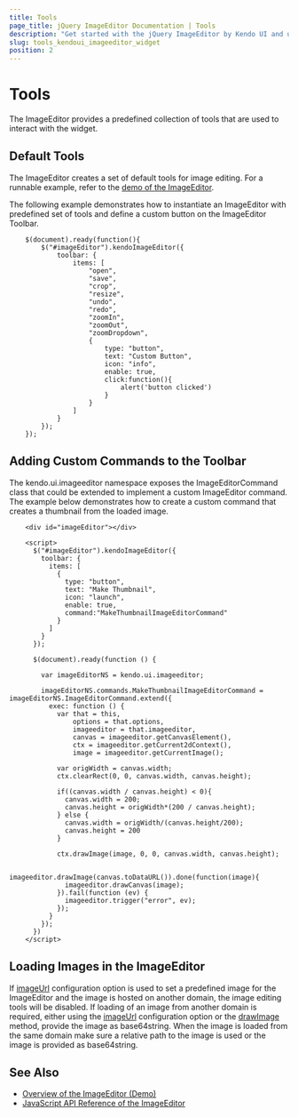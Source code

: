 ```yaml
---
title: Tools
page_title: jQuery ImageEditor Documentation | Tools
description: "Get started with the jQuery ImageEditor by Kendo UI and use its tools."
slug: tools_kendoui_imageeditor_widget
position: 2
---
```


# Tools

The ImageEditor provides a predefined collection of tools that are used to interact with the widget.

## Default Tools

The ImageEditor creates a set of default tools for image editing. For a runnable example, refer to the [demo of the ImageEditor](https://demos.telerik.com/kendo-ui/editor/index).

The following example demonstrates how to instantiate an ImageEditor with predefined set of tools and define a custom button on the ImageEditor Toolbar.
```
    $(document).ready(function(){
        $("#imageEditor").kendoImageEditor({
            toolbar: {
                items: [
                    "open",
                    "save",
                    "crop",
                    "resize",
                    "undo",
                    "redo",
                    "zoomIn",
                    "zoomOut",
                    "zoomDropdown",
                    {
                        type: "button",
                        text: "Custom Button",
                        icon: "info",
                        enable: true,
                        click:function(){
                            alert('button clicked')
                        }
                    }
                ]
            }
        });
    });
```

## Adding Custom Commands to the Toolbar

The kendo.ui.imageeditor namespace exposes the ImageEditorCommand class that could be extended to implement a custom ImageEditor command. The example below demonstrates how to create a custom command that creates a thumbnail from the loaded image.

```
    <div id="imageEditor"></div>

    <script>
      $("#imageEditor").kendoImageEditor({
        toolbar: {
          items: [
            {
              type: "button",
              text: "Make Thumbnail",
              icon: "launch",
              enable: true,
              command:"MakeThumbnailImageEditorCommand"
            }
          ]
        }
      });

      $(document).ready(function () {

        var imageEditorNS = kendo.ui.imageeditor;

        imageEditorNS.commands.MakeThumbnailImageEditorCommand = imageEditorNS.ImageEditorCommand.extend({
          exec: function () {
            var that = this,
                options = that.options,
                imageeditor = that.imageeditor,
                canvas = imageeditor.getCanvasElement(),
                ctx = imageeditor.getCurrent2dContext(),
                image = imageeditor.getCurrentImage();

            var origWidth = canvas.width;
            ctx.clearRect(0, 0, canvas.width, canvas.height);

            if((canvas.width / canvas.height) < 0){
              canvas.width = 200;
              canvas.height = origWidth*(200 / canvas.height);
            } else {
              canvas.width = origWidth/(canvas.height/200);
              canvas.height = 200
            }

            ctx.drawImage(image, 0, 0, canvas.width, canvas.height);

            imageeditor.drawImage(canvas.toDataURL()).done(function(image){
              imageeditor.drawCanvas(image);
            }).fail(function (ev) {
              imageeditor.trigger("error", ev);
            });
          }
        });
      })
    </script>
```

## Loading Images in the ImageEditor

If [imageUrl](/api/javascript/ui/imageeditor/configuration/imageurl) configuration option is used to set a predefined image for the ImageEditor and the image is hosted on another domain, the image editing tools will be disabled. If loading of an image from another domain is required, either using the [imageUrl](/api/javascript/ui/imageeditor/configuration/imageurl) configuration option or the [drawImage](/api/javascript/ui/imageeditor/methods/drawimage) method, provide the image as base64string. When the image is loaded from the same domain make sure a relative path to the image is used or the image is provided as base64string.

## See Also

* [Overview of the ImageEditor (Demo)](https://demos.telerik.com/kendo-ui/imageeditor/index)
* [JavaScript API Reference of the ImageEditor](/api/javascript/ui/imageeditor)
